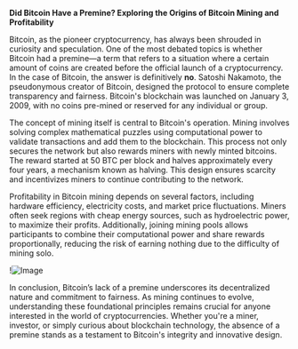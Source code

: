 **Did Bitcoin Have a Premine? Exploring the Origins of Bitcoin Mining and Profitability**

Bitcoin, as the pioneer cryptocurrency, has always been shrouded in curiosity and speculation. One of the most debated topics is whether Bitcoin had a premine—a term that refers to a situation where a certain amount of coins are created before the official launch of a cryptocurrency. In the case of Bitcoin, the answer is definitively **no**. Satoshi Nakamoto, the pseudonymous creator of Bitcoin, designed the protocol to ensure complete transparency and fairness. Bitcoin's blockchain was launched on January 3, 2009, with no coins pre-mined or reserved for any individual or group.

The concept of mining itself is central to Bitcoin's operation. Mining involves solving complex mathematical puzzles using computational power to validate transactions and add them to the blockchain. This process not only secures the network but also rewards miners with newly minted bitcoins. The reward started at 50 BTC per block and halves approximately every four years, a mechanism known as halving. This design ensures scarcity and incentivizes miners to continue contributing to the network.

Profitability in Bitcoin mining depends on several factors, including hardware efficiency, electricity costs, and market price fluctuations. Miners often seek regions with cheap energy sources, such as hydroelectric power, to maximize their profits. Additionally, joining mining pools allows participants to combine their computational power and share rewards proportionally, reducing the risk of earning nothing due to the difficulty of mining solo.

!![Image](https://github.com/user-attachments/assets/3be06921-4469-491d-bd37-5f14c53422b7)

In conclusion, Bitcoin’s lack of a premine underscores its decentralized nature and commitment to fairness. As mining continues to evolve, understanding these foundational principles remains crucial for anyone interested in the world of cryptocurrencies. Whether you're a miner, investor, or simply curious about blockchain technology, the absence of a premine stands as a testament to Bitcoin's integrity and innovative design.